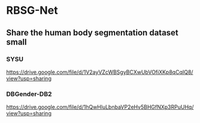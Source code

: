 # RBSG-Net
## Share the human body segmentation dataset small
### SYSU
https://drive.google.com/file/d/1V2ayVZcWBSgyBCXwUbVOfiXKp8qCqIQ8/view?usp=sharing
### DBGender-DB2
https://drive.google.com/file/d/1hQwHluLbnbaVP2eHv5BHGfNXp3RPuUHq/view?usp=sharing
